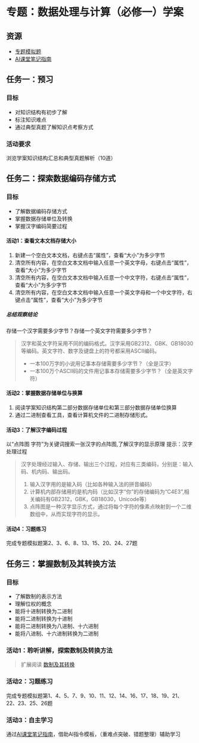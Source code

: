 # 专题：数据处理与计算（必修一）学案
## 资源
- [专题模拟题](https://gitlab.com/zhangwenqn/beike/-/blob/main/%E5%AD%A6%E8%80%83%E5%A4%8D%E4%B9%A0/%E4%B8%93%E9%A2%98%E5%AD%A6%E6%A1%88/%E6%95%B0%E6%8D%AE%E5%A4%84%E7%90%86%E4%B8%8E%E8%AE%A1%E7%AE%97.md)
- [AI课堂笔记指南](https://gitlab.com/zhangwenqn/beike/-/blob/main/%E5%AD%A6%E8%80%83%E5%A4%8D%E4%B9%A0/%E4%B8%93%E9%A2%98%E5%AD%A6%E6%A1%88/%E6%95%B0%E6%8D%AE%E5%A4%84%E7%90%86%E4%B8%8E%E8%AE%A1%E7%AE%97.md)
  
## 任务一：预习
### 目标
- 对知识结构有初步了解
- 标注知识难点
- 通过典型真题了解知识点考察方式

### 活动要求
浏览学案知识结构汇总和典型真题解析（10道）

## 任务二：探索数据编码存储方式
### 目标
- 了解数据编码存储方式
- 掌握数据存储单位及转换
- 掌握汉字编码简要过程
#### 活动1：查看文本文档存储大小
1. 新建一个空白文本文档，右键点击“属性”，查看“大小”为多少字节
2. 清空所有内容，在空白文本文档中输入任意一个英文字母，右键点击“属性”，查看“大小”为多少字节
3. 清空所有内容，在空白文本文档中输入任意一个中文字符，右键点击“属性”，查看“大小”为多少字节
4. 清空所有内容，在空白文本文档中输入任意一个英文字母和一个中文字符，右键点击“属性”，查看“大小”为多少字节
##### 总结观察结论
存储一个汉字需要多少字节？存储一个英文字符需要多少字节？
> 汉字和英文字符采用不同的编码格式。汉字采用GB2312、GBK、GB18030等编码。英文字符、数字及键盘上的符号都采用ASCII编码。
> - 一本100万字的小说用记事本存储需要多少字节？（全是汉字）
> - 一本100万个ASCII码的文件用记事本存储需要多少字节？（全是英文字符）
#### 活动2：掌握数据存储单位与换算
1. 阅读学案知识结构第二部分数据存储单位和第三部分数据存储单位换算
2. 通过二进制查看工具，查看计算机文件的二进制存储形式。
#### 活动3：了解汉字编码过程
以“点阵图 字符”为关键词搜索一张汉字的点阵图,了解汉字的显示原理
提示：汉字处理过程

   > 汉字处理经过输入、存储、输出三个过程，对应有三类编码，分别是：输入码、机内码、输出码。
   > 1. 输入汉字用的是输入码（比如各种输入法的拼音编码）
   > 2. 计算机内部存储用的是机内码（比如汉字“你”的存储编码为“C4E3”,相关编码有GB2312，GBK，GB18030，Unicode等）
   > 3. 点阵图是一种汉字显示方式，通过将每个字符的像素点映射到一个二维数组中，从而实现字符的显示。

#### 活动4：习题练习
完成专题模拟题第2、3、6、8、13、15、20、24、27题
## 任务三：掌握数制及其转换方法
### 目标
- 了解数制的表示方法
- 理解位权的概念
- 能将十进制转换为二进制
- 能将二进制转换为十进制
- 能将二进制转换为八进制、十六进制
- 能将八进制、十六进制转换为二进制
  
### 活动1：聆听讲解，探索数制及转换方法
   > 扩展阅读
   > [数制及其转换](https://gitlab.com/zhangwenqn/beike/-/blob/main/%E5%AD%A6%E8%80%83%E5%A4%8D%E4%B9%A0/%E6%95%B0%E5%88%B6%E5%8F%8A%E5%85%B6%E8%BD%AC%E6%8D%A2.md)

### 活动2：习题练习
   完成专题模拟题第1、4、5、7、9、10、11、12、14、16、17、18、19、21、22、23、25、26题
### 活动3：自主学习
通过[AI课堂笔记指南](https://gitlab.com/zhangwenqn/beike/-/blob/main/%E5%AD%A6%E8%80%83%E5%A4%8D%E4%B9%A0/%E4%B8%93%E9%A2%98%E5%AD%A6%E6%A1%88/%E6%95%B0%E6%8D%AE%E5%A4%84%E7%90%86%E4%B8%8E%E8%AE%A1%E7%AE%97.md)，借助AI指令模板，（重难点突破、错题整理）辅助学习